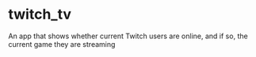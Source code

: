 # twitch_tv
An app that shows whether current Twitch users are online, and if so, the current game they are streaming

